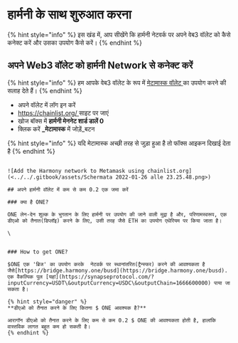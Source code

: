 # हार्मनी  के साथ शुरुआत करना

{% hint style="info" %}
इस खंड में, आप सीखेंगे कि हार्मनी नेटवर्क पर अपने वेब3 वॉलेट को कैसे कनेक्ट करें और उसका उपयोग कैसे करें।
{% endhint %}

## अपने Web3 वॉलेट को हार्मनी Network से कनेक्ट करें

{% hint style="info" %}
हम आपके वेब3 वॉलेट के रूप में [मेटामास्क वॉलेट ](./)का उपयोग करने की सलाह देते हैं।
{% endhint %}

* अपने वॉलेट में लॉग इन करें
* &#x20;[https://chainlist.org/ ](https://chainlist.org/)साइट पर जाएं
* खोज बॉक्स में **हार्मनी मेननेट शार्ड डालें 0**
* क्लिक करें **\_मेटामास्क** में जोड़ें\_बटन

{% hint style="info" %}
यदि मेटामास्क अच्छी तरह से जुड़ा हुआ है तो फॉक्स आइकन दिखाई देता है
{% endhint %}

~~~~

![Add the Harmony network to Metamask using chainlist.org](<../../.gitbook/assets/Schermata 2022-01-26 alle 23.25.48.png>)

## अपने हार्मनी वॉलेट में कम से कम 0.2 एक जमा करें

### क्या है ONE?

ONE लेन-देन शुल्क के भुगतान के लिए हार्मनी पर उपयोग की जाने वाली मुद्रा है और, परिणामस्वरूप, एक डीएओ को तैनात(डिप्लॉइ) करने के लिए, उसी तरह जैसे ETH का उपयोग एथेरियम पर किया जाता है।

\


### How to get ONE?

$ONE एक 'ब्रिज' का उपयोग करके  नेटवर्क पर स्थानांतरित(ट्रैन्स्फर) करने की आवश्यकता है जैसे[https://bridge.harmony.one/busd](https://bridge.harmony.one/busd). एक वैकल्पिक पुल [यहां](https://synapseprotocol.com/?inputCurrency=USDT\&outputCurrency=USDC\&outputChain=1666600000) पाया जा सकता है।

{% hint style="danger" %}
**डीएओ को तैनात करने के लिए कितना $ ONE आवश्यक है?**

आरागॉन डीएओ को तैनात करने के लिए कम से कम 0.2 $ ONE की आवश्यकता होती है, हालांकि वास्तविक लागत बहुत कम हो सकती है।
{% endhint %}
